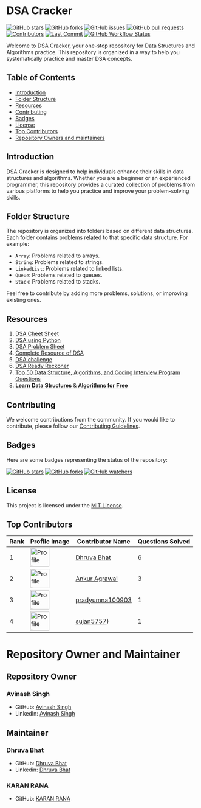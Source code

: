# DSA Cracker

[![GitHub stars](https://img.shields.io/github/stars/Lets-code-with-us/DSA-Cracker-?style=flat-square)](https://github.com/Lets-code-with-us/DSA-Cracker-/stargazers)
[![GitHub forks](https://img.shields.io/github/forks/Lets-code-with-us/DSA-Cracker-?style=flat-square)](https://github.com/Lets-code-with-us/DSA-Cracker-/network)
[![GitHub issues](https://img.shields.io/github/issues/Lets-code-with-us/DSA-Cracker-?style=flat-square)](https://github.com/Lets-code-with-us/DSA-Cracker-/issues)
[![GitHub pull requests](https://img.shields.io/github/issues-pr/Lets-code-with-us/DSA-Cracker-?style=flat-square)](https://github.com/Lets-code-with-us/DSA-Cracker-/pulls)
[![Contributors](https://img.shields.io/github/contributors/Lets-code-with-us/DSA-Cracker-?style=flat-square)](https://github.com/Lets-code-with-us/DSA-Cracker-/graphs/contributors)
[![Last Commit](https://img.shields.io/github/last-commit/Lets-code-with-us/DSA-Cracker-?style=flat-square)](https://github.com/Lets-code-with-us/DSA-Cracker-/commits/main)
[![GitHub Workflow Status](https://img.shields.io/github/workflow/status/Lets-code-with-us/DSA-Cracker-/CI?style=flat-square)](https://github.com/Lets-code-with-us/DSA-Cracker-/actions)

Welcome to DSA Cracker, your one-stop repository for Data Structures and Algorithms practice. This repository is organized in a way to help you systematically practice and master DSA concepts.

## Table of Contents
- [Introduction](#introduction)
- [Folder Structure](#folder-structure)
- [Resources](#resources)
- [Contributing](#contributing)
- [Badges](#badges)
- [License](#license)
- [Top Contributors](#top-contributors)
- [Repository Owners and maintainers](repository-owner-and-maintainers)

## Introduction
DSA Cracker is designed to help individuals enhance their skills in data structures and algorithms. Whether you are a beginner or an experienced programmer, this repository provides a curated collection of problems from various platforms to help you practice and improve your problem-solving skills.

## Folder Structure
The repository is organized into folders based on different data structures. Each folder contains problems related to that specific data structure. For example:
- `Array`: Problems related to arrays.
- `String`: Problems related to strings.
- `LinkedList`: Problems related to linked lists.
- `Queue`: Problems related to queues.
- `Stack`: Problems related to stacks.

Feel free to contribute by adding more problems, solutions, or improving existing ones.

## Resources
1. [DSA Cheet Sheet](https://drive.google.com/file/d/1-3JvYnYicGRvNxCQgu-5Ou8WlA1fB7Ik/view?usp=drive_link)
2. [DSA using Python](https://drive.google.com/file/d/1V7Vd6I_w7yW8pTTHorRMwATcxwNioNsY/view?usp=drive_link)
3. [DSA Problem Sheet](https://drive.google.com/file/d/1lO17jl1nJ6XGC6S_JobJ8-0v9RGsAwk6/view?usp=drive_link)
4. [Complete Resource of DSA](https://drive.google.com/file/d/1uvQy3xNg48sJ1nFClwDZiNUBoqd8Noyd/view?usp=drive_link)
5. [DSA challenge](https://drive.google.com/file/d/1cWiE00o6qZgINsSDqlbWWKYkB7xhdbTo/view?usp=drive_link)
6. [DSA Ready Reckoner](https://drive.google.com/file/d/1G-AQ3nr2CWC4Ux2lPZkwvou4pI6Ndz6l/view?usp=drive_link)
7. [Top 50 Data Structure, Algorithms, and Coding Interview  Program Questions](https://docs.google.com/document/d/1KJpARE69PrLluHwknQcfpirbDAN53SjIfUrYjILy4bk/edit?usp=sharing)
8. [𝐋𝐞𝐚𝐫𝐧 𝐃𝐚𝐭𝐚 𝐒𝐭𝐫𝐮𝐜𝐭𝐮𝐫𝐞𝐬 & 𝐀𝐥𝐠𝐨𝐫𝐢𝐭𝐡𝐦𝐬 𝐟𝐨𝐫 𝐅𝐫𝐞𝐞](https://docs.google.com/document/d/1zGHTF0sN2VLz1e6ZxEPHtK34TNV0QzC8LmLFHvAF58o/edit?usp=sharing)

## Contributing
We welcome contributions from the community. If you would like to contribute, please follow our [Contributing Guidelines](CONTRIBUTING.md).

## Badges
Here are some badges representing the status of the repository:

[![GitHub stars](https://img.shields.io/github/stars/Lets-code-with-us/DSA-Cracker-?style=social)](https://github.com/Lets-code-with-us/DSA-Cracker-/stargazers)
[![GitHub forks](https://img.shields.io/github/forks/Lets-code-with-us/DSA-Cracker-?style=social)](https://github.com/Lets-code-with-us/DSA-Cracker-/network/members)
[![GitHub watchers](https://img.shields.io/github/watchers/Lets-code-with-us/DSA-Cracker-?style=social)](https://github.com/Lets-code-with-us/DSA-Cracker-/watchers)

## License
This project is licensed under the [MIT License](LICENSE).

## Top Contributors
| Rank | Profile Image | Contributor Name | Questions Solved |
|------|---------------|-------------------|------------------|
| 1    | <img src="https://avatars.githubusercontent.com/u/122305929?v=4" alt="Profile Image 1" width="50"/> | [Dhruva Bhat](https://github.com.dhruvabhat24)         | 6  |
| 2    | <img src="https://avatars.githubusercontent.com/u/137926389?v=4" alt="Profile Image 2" width="50"/> | [Ankur Agrawal](https://github.com/mass-Eve)            | 3 |
| 3    | <img src="https://avatars.githubusercontent.com/u/122141906?v=4" alt="Profile Image 2" width="50"/> | [pradyumna100903](https://github.com/pradyumna100903)       | 1               |
| 4    | <img src="https://avatars.githubusercontent.com/u/122141906?v=4" alt="Profile Image 2" width="50"/> | [sujan5757](https://github.com/sujan5757))    | 1 |

<!--| 3    | <img src="link_to_image_3" alt="Profile Image 3" width="50"/> | Bob Johnson      | 80               |
| 4    | <img src="link_to_image_4" alt="Profile Image 4" width="50"/> | Alice Brown      | 75               |
| 5    | <img src="link_to_image_5" alt="Profile Image 5" width="50"/> | Chris Wilson     | 70               | -->
# Repository Owner and Maintainer

## Repository Owner

### Avinash Singh
- GitHub: [Avinash Singh](https://github.com/avinash201199)
- LinkedIn: [Avinash Singh](https://www.linkedin.com/in/avinash-singh-071b79175/)

## Maintainer

### Dhruva Bhat 
- GitHub: [Dhruva Bhat](https://github.com.dhruvabhat24)
- Linkedin: [Dhruva Bhat](https://www.linkedin.com/in/dhruvabhatsn/)

### KARAN RANA
- GitHub: [KARAN RANA](https://github.com/karantec)


